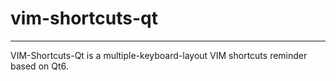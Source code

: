 # vim-shortcuts-qt

---------------------

VIM-Shortcuts-Qt is a multiple-keyboard-layout VIM shortcuts reminder based on Qt6.
